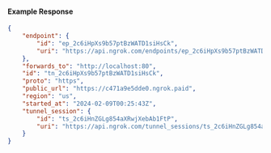 <!-- Code generated for API Clients. DO NOT EDIT. -->

#### Example Response

```json
{
	"endpoint": {
		"id": "ep_2c6iHpXs9b57ptBzWATD1siHsCk",
		"uri": "https://api.ngrok.com/endpoints/ep_2c6iHpXs9b57ptBzWATD1siHsCk"
	},
	"forwards_to": "http://localhost:80",
	"id": "tn_2c6iHpXs9b57ptBzWATD1siHsCk",
	"proto": "https",
	"public_url": "https://c471a9e5dde0.ngrok.paid",
	"region": "us",
	"started_at": "2024-02-09T00:25:43Z",
	"tunnel_session": {
		"id": "ts_2c6iHnZGLg854aXRwjXebAb1FtP",
		"uri": "https://api.ngrok.com/tunnel_sessions/ts_2c6iHnZGLg854aXRwjXebAb1FtP"
	}
}
```
